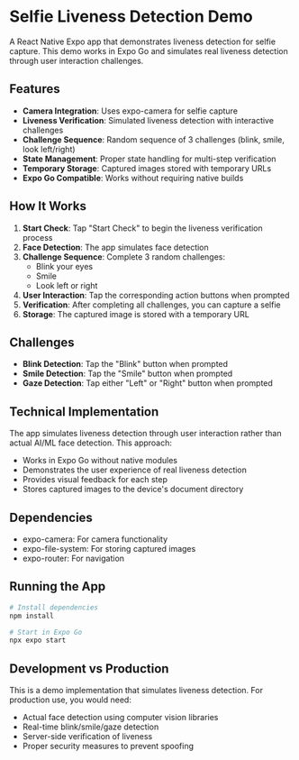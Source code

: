 # Selfie Liveness Detection Demo

A React Native Expo app that demonstrates liveness detection for selfie capture. This demo works in Expo Go and simulates real liveness detection through user interaction challenges.

## Features

- **Camera Integration**: Uses expo-camera for selfie capture
- **Liveness Verification**: Simulated liveness detection with interactive challenges
- **Challenge Sequence**: Random sequence of 3 challenges (blink, smile, look left/right)
- **State Management**: Proper state handling for multi-step verification
- **Temporary Storage**: Captured images stored with temporary URLs
- **Expo Go Compatible**: Works without requiring native builds

## How It Works

1. **Start Check**: Tap "Start Check" to begin the liveness verification process
2. **Face Detection**: The app simulates face detection
3. **Challenge Sequence**: Complete 3 random challenges:
   - Blink your eyes
   - Smile
   - Look left or right
4. **User Interaction**: Tap the corresponding action buttons when prompted
5. **Verification**: After completing all challenges, you can capture a selfie
6. **Storage**: The captured image is stored with a temporary URL

## Challenges

- **Blink Detection**: Tap the "Blink" button when prompted
- **Smile Detection**: Tap the "Smile" button when prompted
- **Gaze Detection**: Tap either "Left" or "Right" button when prompted

## Technical Implementation

The app simulates liveness detection through user interaction rather than actual AI/ML face detection. This approach:

- Works in Expo Go without native modules
- Demonstrates the user experience of real liveness detection
- Provides visual feedback for each step
- Stores captured images to the device's document directory

## Dependencies

- expo-camera: For camera functionality
- expo-file-system: For storing captured images
- expo-router: For navigation

## Running the App

```bash
# Install dependencies
npm install

# Start in Expo Go
npx expo start
```

## Development vs Production

This is a demo implementation that simulates liveness detection. For production use, you would need:

- Actual face detection using computer vision libraries
- Real-time blink/smile/gaze detection
- Server-side verification of liveness
- Proper security measures to prevent spoofing
